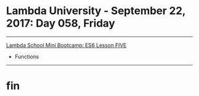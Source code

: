 # Lambda University - September 22, 2017: Day 058, Friday
***
[Lambda School Mini Bootcamp: ES6 Lesson FIVE](https://youtu.be/mqAgTDI1zZQ)
- Functions
***
# fin
